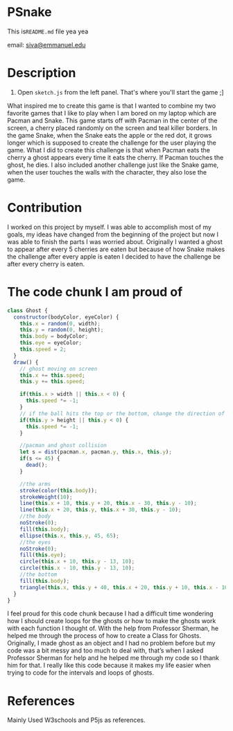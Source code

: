 # PSnake
This is`README.md` file yea yea

email: siva@emmanuel.edu

# Description

1. Open `sketch.js` from the left panel. That's where you'll start the game ;]

What inspired me to create this game is that I wanted to combine my two favorite games that I like to play when I am bored on my laptop which are Pacman and Snake. This game starts off with Pacman in the center of the screen, a cherry placed randomly on the screen and teal killer borders. In the game Snake, when the Snake eats the apple or the red dot, it grows longer which is supposed to create the challenge for the user playing the game. What I did to create this challenge is that when Pacman eats the cherry a ghost appears every time it eats the cherry. If Pacman touches the ghost, he dies. I also included another challenge just like the Snake game, when the user touches the walls with the character, they also lose the game. 

# Contribution
I worked on this project by myself. I was able to accomplish most of my goals, my ideas have changed from the beginning of the project but now I was able to finish the parts I was worried about. Originally I wanted a ghost to appear after every 5 cherries are eaten but because of how Snake makes the challenge after every apple is eaten I decided to have the challenge be after every cherry is eaten.

# The code chunk I am proud of

```JavaScript
class Ghost {
  constructor(bodyColor, eyeColor) {
    this.x = random(0, width);
    this.y = random(0, height);
    this.body = bodyColor;
    this.eye = eyeColor;
    this.speed = 2;
  }
  draw() {
    // ghost moving on screen
    this.x += this.speed;
    this.y += this.speed;

    if(this.x > width || this.x < 0) {
      this.speed *= -1;
    }
    // if the ball hits the top or the bottom, change the direction of the ball   
    if(this.y > height || this.y < 0) {
      this.speed *= -1;
    }

    //pacman and ghost collision
    let s = dist(pacman.x, pacman.y, this.x, this.y);
    if(s <= 45) {
      dead();
    }

    //the arms
    stroke(color(this.body));
    strokeWeight(10);
    line(this.x + 10, this.y + 20, this.x - 30, this.y - 10);
    line(this.x + 20, this.y, this.x + 30, this.y - 10);
    //the body
    noStroke(0);
    fill(this.body);
    ellipse(this.x, this.y, 45, 65);
    //the eyes
    noStroke(0);
    fill(this.eye);
    circle(this.x + 10, this.y - 13, 10);
    circle(this.x - 10, this.y - 13, 10);
    //the bottom
    fill(this.body);
    triangle(this.x, this.y + 40, this.x + 20, this.y + 10, this.x - 10, this.y + 10);
  }
}
```

I feel proud for this code chunk because I had a difficult time wondering how I should create loops for the ghosts or how to make the ghosts work with each function I thought of. With the help from Professor Sherman, he helped me through the process of how to create a Class for Ghosts. Originally, I made ghost as an object and I had no problem before but my code was a bit messy and too much to deal with, that’s when I asked Professor Sherman for help and he helped me through my code so I thank him for that. I really like this code because it makes my life easier when trying to code for the intervals and loops of ghosts.

# References
Mainly Used W3schools and P5js as references.